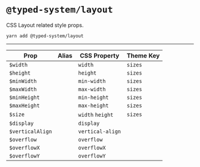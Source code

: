 # `@typed-system/layout`

CSS Layout related style props.

```shell
yarn add @typed-system/layout
```

---

| Prop             | Alias | CSS Property     | Theme Key |
| ---------------- | ----- | ---------------- | --------- |
| `$width`         |       | `width`          | `sizes`   |
| `$height`        |       | `height`         | `sizes`   |
| `$minWidth`      |       | `min-width`      | `sizes`   |
| `$maxWidth`      |       | `max-width`      | `sizes`   |
| `$minHeight`     |       | `min-height`     | `sizes`   |
| `$maxHeight`     |       | `max-height`     | `sizes`   |
| `$size`          |       | `width` `height` | `sizes`   |
| `$display`       |       | `display`        |           |
| `$verticalAlign` |       | `vertical-align` |           |
| `$overflow`      |       | `overflow`       |           |
| `$overflowX`     |       | `overflowX`      |           |
| `$overflowY`     |       | `overflowY`      |           |
